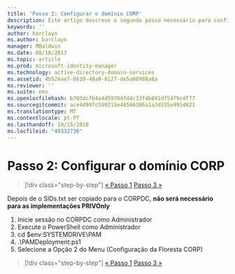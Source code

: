 ```yaml
---
title: 'Passo 2: Configurar o domínio CORP'
description: Este artigo descreve o segundo passo necessário para configurar o domínio CORP, que envolve a execução de um script depois de o sids.txt ser copiado para o CORPDC
keywords: ''
author: barclayn
ms.author: barclayn
manager: MBaldwin
ms.date: 08/18/2017
ms.topic: article
ms.prod: microsoft-identity-manager
ms.technology: active-directory-domain-services
ms.assetid: 4b524ae7-6610-40a0-8127-de5a08988a8a
ms.reviewer: ''
ms.suite: ems
ms.openlocfilehash: b703dcfb4a4d59704fd4c33f4b891df54f9cdf77
ms.sourcegitcommit: ace4d997c599215e46566386a1a3d335e991d821
ms.translationtype: MT
ms.contentlocale: pt-PT
ms.lasthandoff: 10/15/2018
ms.locfileid: "49332736"
---
```

# <a name="step-2-configuring-the-corp-domain"></a>Passo 2: Configurar o domínio CORP

> [!div class="step-by-step"]
> [« Passo 1](sp1-step1-configuring-priv-domain.md)
> [Passo 3 »](sp1-step3-installing-configuring-sql.md)

Depois de o SIDs.txt ser copiado para o CORPDC, **não será necessário para as implementações PRIVOnly**

1. Inicie sessão no CORPDC como Administrador
2. Execute o PowerShell como Administrador
3. cd $env:SYSTEMDRIVE\PAM
4. .\PAMDeployment.ps1
5. Selecione a Opção 2 do Menu (Configuração da Floresta CORP)

> [!div class="step-by-step"]
> [« Passo 1](sp1-step1-configuring-priv-domain.md)
> [Passo 3 »](sp1-step3-installing-configuring-sql.md)
